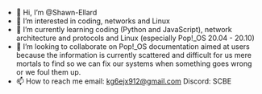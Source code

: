 - 👋 Hi, I’m @Shawn-Ellard
- 👀 I’m interested in coding, networks and Linux
- 🌱 I’m currently learning coding (Python and JavaScript), network architecture and protocols and Linux (especially Pop!_OS 20.04 - 20.10)
- 💞️ I’m looking to collaborate on Pop!_OS documentation aimed at users because the information is currently scattered and difficult for us mere mortals to find so we can fix our systems when something goes wrong or we foul them up.
- 📫 How to reach me email: kg6ejx912@gmail.com Discord: SCBE

<!---
Shawn-Ellard/Shawn-Ellard is a ✨ special ✨ repository because its `README.md` (this file) appears on your GitHub profile.
You can click the Preview link to take a look at your changes.
--->
